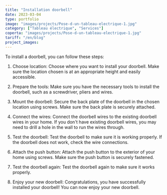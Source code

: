 ```yaml
---
title: "Installation doorbell"
date: 2023-03-04
type: portfolio
image: "images/projects/Pose-d-un-tableau-electrique-1.jpg"
category: ["Tableau électrique", "Services"]
coperta: "images/projects/Pose-d-un-tableau-electrique-1.jpg"
tariff: "/en/blog"
project_images: 
---
```


To install a doorbell, you can follow these steps:

1. Choose location: Choose where you want to install your doorbell. Make sure the location chosen is at an appropriate height and easily accessible.

2. Prepare the tools: Make sure you have the necessary tools to install the doorbell, such as a screwdriver, pliers and wires.

3. Mount the doorbell: Secure the back plate of the doorbell in the chosen location using screws. Make sure the back plate is securely attached.

4. Connect the wires: Connect the doorbell wires to the existing doorbell wires in your home. If you don't have existing doorbell wires, you may need to drill a hole in the wall to run the wires through.

5. Test the doorbell: Test the doorbell to make sure it is working properly. If the doorbell does not work, check the wire connections.

6. Attach the push button: Attach the push button to the exterior of your home using screws. Make sure the push button is securely fastened.

7. Test the doorbell again: Test the doorbell again to make sure it works properly.

8. Enjoy your new doorbell: Congratulations, you have successfully installed your doorbell! You can now enjoy your new doorbell.